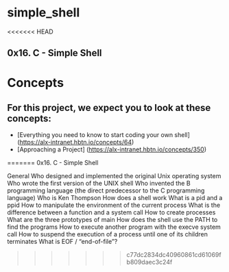 # simple_shell
<<<<<<< HEAD
## 0x16. C - Simple Shell

# Concepts
## For this project, we expect you to look at these concepts:

* [Everything you need to know to start coding your own shell] (https://alx-intranet.hbtn.io/concepts/64)
* [Approaching a Project] (https://alx-intranet.hbtn.io/concepts/350)

=======
0x16. C - Simple Shell

General
Who designed and implemented the original Unix operating system
Who wrote the first version of the UNIX shell
Who invented the B programming language (the direct predecessor to the C programming language)
Who is Ken Thompson
How does a shell work
What is a pid and a ppid
How to manipulate the environment of the current process
What is the difference between a function and a system call
How to create processes
What are the three prototypes of main
How does the shell use the PATH to find the programs
How to execute another program with the execve system call
How to suspend the execution of a process until one of its children terminates
What is EOF / “end-of-file”?
>>>>>>> c77dc2834dc40960861cd61069fb809daec3c24f
